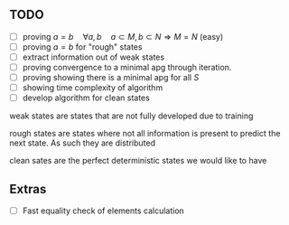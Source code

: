 ## TODO 
- [ ] proving $a=b\quad \forall a,b\quad a\subset M,b\subset N\Rightarrow M=N$   (easy)
- [ ] proving $a=b$ for "rough" states
- [ ] extract information out of weak states
- [ ] proving convergence to a minimal apg through iteration.
- [ ] proving showing there is a minimal apg for all $S$
- [ ] showing time complexity of algorithm
- [ ] develop algorithm for clean states

weak states are states that are not fully developed due to training

rough states are states where not all information is present to predict the next state. As such they are distributed

clean sates are the perfect deterministic states we would like to have

## Extras
- [ ] Fast equality check of elements calculation
